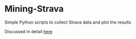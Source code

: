 # Mining-Strava
Simple Python scripts to collect Strava data and plot the results

Discussed in detail [here](https://ocfnash.wordpress.com/2014/05/25/mining-the-strava-data/)
